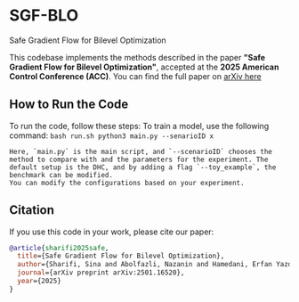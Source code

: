 # SGF-BLO
Safe Gradient Flow for Bilevel Optimization

This codebase implements the methods described in the paper **"Safe Gradient Flow for Bilevel Optimization"**, accepted at the **2025 American Control Conference (ACC)**.
You can find the full paper on [arXiv here](https://arxiv.org/abs/2501.16520) 

## How to Run the Code

To run the code, follow these steps:
To train a model, use the following command:
    ```bash run.sh
    python3 main.py --senarioID x
    ```

    Here, `main.py` is the main script, and `--scenarioID` chooses the method to compare with and the parameters for the experiment. The default setup is the DHC, and by adding a flag `--toy_example`, the benchmark can be modified.
    You can modify the configurations based on your experiment.

## Citation

If you use this code in your work, please cite our paper:

```bibtex
@article{sharifi2025safe,
  title={Safe Gradient Flow for Bilevel Optimization},
  author={Sharifi, Sina and Abolfazli, Nazanin and Hamedani, Erfan Yazdandoost and Fazlyab, Mahyar},
  journal={arXiv preprint arXiv:2501.16520},
  year={2025}
}

